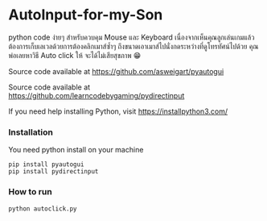 # AutoInput-for-my-Son
python code ง่ายๆ สำหรับควบคุม Mouse และ Keyboard เนื่องจากเห็นคุณลูกเล่นเกมแล้วต้องการเก็บเลเวลด้วยการต้องคลิกเมาส์ซ้ำๆ ถึงขนาดเอาเมาส์ไปนั่งกดระหว่างที่ดูโทรทัศน์ไปด้วย คุณพ่อเลยหาวิธี Auto click ให้ จะได้ไม่เสียสุขภาพ 😁

Source code available at https://github.com/asweigart/pyautogui

Source code available at https://github.com/learncodebygaming/pydirectinput

If you need help installing Python, visit https://installpython3.com/



### Installation
You need python install on your machine

```
pip install pyautogui
pip install pydirectinput
```

### How to run

```
python autoclick.py
```
